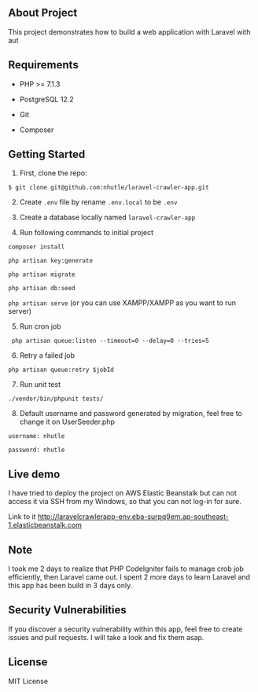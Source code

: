 ## About Project

This project demonstrates how to build a web application with Laravel with aut

## Requirements
- PHP >= 7.1.3

- PostgreSQL 12.2

- Git

- Composer

## Getting Started

1. First, clone the repo:
```
$ git clone git@github.com:nhutle/laravel-crawler-app.git
```

2. Create `.env` file by rename `.env.local` to be `.env`

3. Create a database locally named ``laravel-crawler-app``

4. Run following commands to initial project

``composer install``

``php artisan key:generate``

``php artisan migrate``

``php artisan db:seed``

``php artisan serve`` (or you can use XAMPP/XAMPP as you want to run server)

5. Run cron job

`` php artisan queue:listen --timeout=0 --delay=0 --tries=5``

6. Retry a failed job

``php artisan queue:retry $jobId``

7. Run unit test

``./vendor/bin/phpunit tests/``

8. Default username and password generated by migration, feel free to change it on UserSeeder.php 

``username: nhutle``

``password: nhutle``


## Live demo

I have tried to deploy the project on AWS Elastic Beanstalk but can not access it via SSH from my Windows, so that you can not log-in for sure.

Link to it http://laravelcrawlerapp-env.eba-surpq9em.ap-southeast-1.elasticbeanstalk.com

## Note

I took me 2 days to realize that PHP CodeIgniter fails to manage crob job efficiently, then Laravel came out. I spent 2 more days to learn Laravel and this app has been build in 3 days only.

## Security Vulnerabilities

If you discover a security vulnerability within this app, feel free to create issues and pull requests. I will take a look and fix them asap.

## License

MIT License